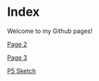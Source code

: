 # Index

Welcome to my Github pages!

[Page 2](page2.md)

[Page 3](page3.html)

[P5 Sketch](sketch/index.html)